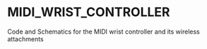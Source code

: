 # MIDI_WRIST_CONTROLLER
Code and Schematics for the MIDI wrist controller and its wireless attachments
